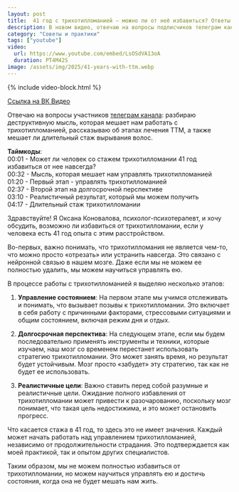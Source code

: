 ```yaml
---
layout: post
title:  41 год с трихотилломанией – можно ли от неё избавиться? Ответы на вопросы
description: В новом видео, отвечаю на вопросы подписчиков телеграм канала о том можно ли избавиться от ттм окончательно
category: "Советы и практики"
tags: ["youtube"]
video:
  url: https://www.youtube.com/embed/LsOSdVA13oA
  duration: PT4M42S
image: /assets/img/2025/41-years-with-ttm.webp
---
```


{% include video-block.html %}

<a href="https://vkvideo.ru/video-211245681_456239060" rel="nofollow">Ссылка на ВК Видео</a>

Отвечаю на вопросы участников <a href="https://t.me/ttm_help_ru" rel="nofollow">телеграм канала</a>: разбираю деструктивную мысль, 
которая мешает нам работать с трихотилломанией, 
рассказываю об этапах лечения ТТМ, а также мешает ли длительный стаж вырывания волос.

**Таймкоды**:   
00:01 - Может ли человек со стажем трихотилломании 41 год избавиться от нее навсегда?  
00:32 - Мысль, которая мешает нам управлять трихотилломанией  
01:20 - Первый этап - управлять трихотилломанией  
02:37 - Второй этап на долгосрочной перспективе   
03:10 - Реалистичный результат, который мы можем получить  
04:17 - Длительный стаж трихотилломании  


Здравствуйте! Я Оксана Коновалова, психолог-психотерапевт, и хочу обсудить, возможно ли избавиться от трихотилломании, если у человека есть 41 год опыта с этим расстройством.

Во-первых, важно понимать, что трихотилломания не является чем-то, что можно просто «отрезать» или устранить навсегда. Это связано с нейронной связью в нашем мозге. Даже если мы не можем ее полностью удалить, мы можем научиться управлять ею.

В процессе работы с трихотилломанией я выделяю несколько этапов:

1. **Управление состоянием**: На первом этапе мы учимся отслеживать и понимать, что вызывает позывы к трихотилломании. Это включает в себя работу с причинными факторами, стрессовыми ситуациями и общим состоянием, включая режим дня и отдых.

2. **Долгосрочная перспектива**: На следующем этапе, если мы будем последовательно применять инструменты и техники, которые изучаем, наш мозг со временем перестанет использовать стратегию трихотилломании. Это может занять время, но результат будет устойчивым. Мозг просто «забудет» эту стратегию, так как не будет ее использовать.

3. **Реалистичные цели**: Важно ставить перед собой разумные и реалистичные цели. Ожидание полного избавления от трихотилломании может привести к разочарованию, поскольку мозг понимает, что такая цель недостижима, и это может остановить прогресс.

Что касается стажа в 41 год, то здесь это не имеет значения. Каждый может начать работать над управлением трихотилломанией, независимо от продолжительности страдания. Это подтверждается как моей практикой, так и опытом других специалистов.

Таким образом, мы не можем полностью избавиться от трихотилломании, но можем научиться управлять ею и достичь состояния, когда она не будет мешать нам жить.